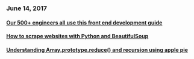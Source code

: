 ### June 14, 2017

#### [Our 500+ engineers all use this front end development guide](https://medium.freecodecamp.com/grabs-front-end-guide-for-large-teams-484d4033cc41)

#### [How to scrape websites with Python and BeautifulSoup](https://medium.freecodecamp.com/how-to-scrape-websites-with-python-and-beautifulsoup-5946935d93fe)

#### [Understanding Array.prototype.reduce() and recursion using apple pie](https://medium.freecodecamp.com/understanding-array-prototype-reduce-and-recursion-using-apple-pie-f60cde58ea51)

